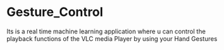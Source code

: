 # Gesture_Control
Its is a real time machine learning application where u can control the playback functions of the VLC media Player by using your Hand Gestures 
